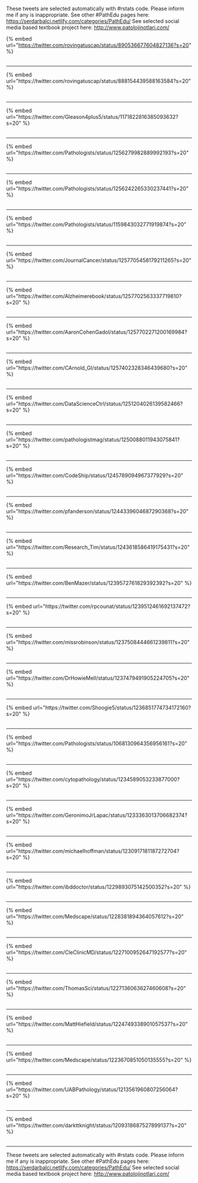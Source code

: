 

These tweets are selected automatically with #rstats code. Please inform me if any is inappropriate.
See other #PathEdu pages here: https://serdarbalci.netlify.com/categories/PathEdu/ 
See selected social media based textbook project here: http://www.patolojinotlari.com/

{% embed url="https://twitter.com/rovingatuscap/status/890536677604827136?s=20" %}<br>
<br>
<hr>
{% embed url="https://twitter.com/rovingatuscap/status/888154439588163584?s=20" %}<br>
<br>
<hr>
{% embed url="https://twitter.com/Gleason4plus5/status/1171822816385093632?s=20" %}<br>
<br>
<hr>
{% embed url="https://twitter.com/Pathologists/status/1256279982889992193?s=20" %}<br>
<br>
<hr>
{% embed url="https://twitter.com/Pathologists/status/1256242265330237441?s=20" %}<br>
<br>
<hr>
{% embed url="https://twitter.com/Pathologists/status/1159843032771919874?s=20" %}<br>
<br>
<hr>
{% embed url="https://twitter.com/JournalCancer/status/1257705458179211265?s=20" %}<br>
<br>
<hr>
{% embed url="https://twitter.com/Alzheimerebook/status/1257702563337719810?s=20" %}<br>
<br>
<hr>
{% embed url="https://twitter.com/AaronCohenGadol/status/1257702271200169984?s=20" %}<br>
<br>
<hr>
{% embed url="https://twitter.com/CArnold_GI/status/1257402328346439680?s=20" %}<br>
<br>
<hr>
{% embed url="https://twitter.com/DataScienceCtrl/status/1251204026139582466?s=20" %}<br>
<br>
<hr>
{% embed url="https://twitter.com/pathologistmag/status/1250088011943075841?s=20" %}<br>
<br>
<hr>
{% embed url="https://twitter.com/CodeShip/status/1245789094967377929?s=20" %}<br>
<br>
<hr>
{% embed url="https://twitter.com/pfanderson/status/1244339604687290368?s=20" %}<br>
<br>
<hr>
{% embed url="https://twitter.com/Research_Tim/status/1243618586419175431?s=20" %}<br>
<br>
<hr>
{% embed url="https://twitter.com/BenMazer/status/1239572761829392392?s=20" %}<br>
<br>
<hr>
{% embed url="https://twitter.com/rpcounat/status/1239512461692137472?s=20" %}<br>
<br>
<hr>
{% embed url="https://twitter.com/missrobinson/status/1237508444661239811?s=20" %}<br>
<br>
<hr>
{% embed url="https://twitter.com/DrHowieMell/status/1237479491905224705?s=20" %}<br>
<br>
<hr>
{% embed url="https://twitter.com/Shoogie5/status/1236851774734172160?s=20" %}<br>
<br>
<hr>
{% embed url="https://twitter.com/Pathologists/status/1068130964356956161?s=20" %}<br>
<br>
<hr>
{% embed url="https://twitter.com/cytopathology/status/1234589053233877000?s=20" %}<br>
<br>
<hr>
{% embed url="https://twitter.com/GeronimoJrLapac/status/1233363013706682374?s=20" %}<br>
<br>
<hr>
{% embed url="https://twitter.com/michaelhoffman/status/1230917181187272704?s=20" %}<br>
<br>
<hr>
{% embed url="https://twitter.com/ibddoctor/status/1229893075142500352?s=20" %}<br>
<br>
<hr>
{% embed url="https://twitter.com/Medscape/status/1228381894364057612?s=20" %}<br>
<br>
<hr>
{% embed url="https://twitter.com/CleClinicMD/status/1227100952647192577?s=20" %}<br>
<br>
<hr>
{% embed url="https://twitter.com/ThomasSci/status/1227136063627460608?s=20" %}<br>
<br>
<hr>
{% embed url="https://twitter.com/MattHiefield/status/1224749338901057537?s=20" %}<br>
<br>
<hr>
{% embed url="https://twitter.com/Medscape/status/1223670851050135555?s=20" %}<br>
<br>
<hr>
{% embed url="https://twitter.com/UABPathology/status/1213561960807256064?s=20" %}<br>
<br>
<hr>
{% embed url="https://twitter.com/darkttknight/status/1209318687527899137?s=20" %}<br>
<br>
<hr>


These tweets are selected automatically with #rstats code. Please inform me if any is inappropriate.
See other #PathEdu pages here: https://serdarbalci.netlify.com/categories/PathEdu/ 
See selected social media based textbook project here: http://www.patolojinotlari.com/
